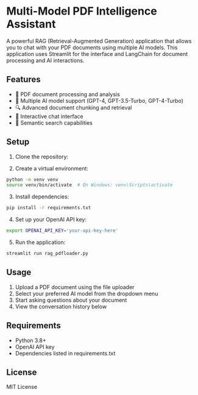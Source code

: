 # Multi-Model PDF Intelligence Assistant

A powerful RAG (Retrieval-Augmented Generation) application that allows you to chat with your PDF documents using multiple AI models. This application uses Streamlit for the interface and LangChain for document processing and AI interactions.

## Features

- 📄 PDF document processing and analysis
- 🤖 Multiple AI model support (GPT-4, GPT-3.5-Turbo, GPT-4-Turbo)
- 🔍 Advanced document chunking and retrieval
- 💬 Interactive chat interface
- 🎯 Semantic search capabilities

## Setup

1. Clone the repository:

2. Create a virtual environment:
```bash
python -m venv venv
source venv/bin/activate  # On Windows: venv\Scripts\activate
```

3. Install dependencies:
```bash
pip install -r requirements.txt
```

4. Set up your OpenAI API key:
```bash
export OPENAI_API_KEY='your-api-key-here'
```

5. Run the application:
```bash
streamlit run rag_pdfloader.py
```

## Usage

1. Upload a PDF document using the file uploader
2. Select your preferred AI model from the dropdown menu
3. Start asking questions about your document
4. View the conversation history below

## Requirements

- Python 3.8+
- OpenAI API key
- Dependencies listed in requirements.txt

## License

MIT License 
